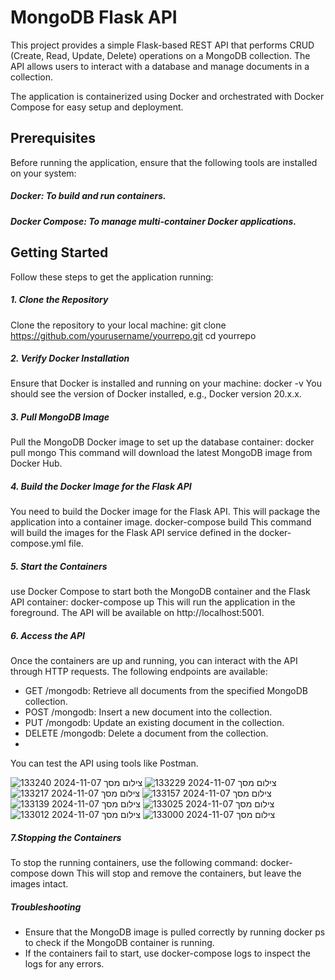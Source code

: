 # MongoDB Flask API
This project provides a simple Flask-based REST API that performs CRUD (Create, Read, Update, Delete) operations on a MongoDB collection. The API allows users to interact with a database and manage documents in a collection.

The application is containerized using Docker and orchestrated with Docker Compose for easy setup and deployment.

## Prerequisites
Before running the application, ensure that the following tools are installed on your system:

##### Docker: To build and run containers.
##### Docker Compose: To manage multi-container Docker applications.

## Getting Started
Follow these steps to get the application running:

##### 1. Clone the Repository
Clone the repository to your local machine:
git clone https://github.com/yourusername/yourrepo.git
cd yourrepo

##### 2. Verify Docker Installation
Ensure that Docker is installed and running on your machine:
docker -v
You should see the version of Docker installed, e.g., Docker version 20.x.x.

##### 3. Pull MongoDB Image
Pull the MongoDB Docker image to set up the database container:
docker pull mongo
This command will download the latest MongoDB image from Docker Hub.

##### 4. Build the Docker Image for the Flask API
You need to build the Docker image for the Flask API. This will package the application into a container image.
docker-compose build
This command will build the images for the Flask API service defined in the docker-compose.yml file.

##### 5. Start the Containers
use Docker Compose to start both the MongoDB container and the Flask API container:
docker-compose up
This will run the application in the foreground. The API will be available on http://localhost:5001.

##### 6. Access the API
Once the containers are up and running, you can interact with the API through HTTP requests. The following endpoints are available:
* GET /mongodb: Retrieve all documents from the specified MongoDB collection.
* POST /mongodb: Insert a new document into the collection.
* PUT /mongodb: Update an existing document in the collection.
* DELETE /mongodb: Delete a document from the collection.
* 
You can test the API using tools like Postman.






![צילום מסך 2024-11-07 133240](https://github.com/user-attachments/assets/9c8ed6e6-e3c4-4af2-8926-ad47942800a6)
![צילום מסך 2024-11-07 133229](https://github.com/user-attachments/assets/9903ac0d-73b3-4b4b-8398-ba59115acbdb)
![צילום מסך 2024-11-07 133217](https://github.com/user-attachments/assets/3eb941c5-42ea-4190-970f-9e44158b9ec4)
![צילום מסך 2024-11-07 133157](https://github.com/user-attachments/assets/2d8c16f7-aad8-4c90-98d7-6ba70850c759)
![צילום מסך 2024-11-07 133139](https://github.com/user-attachments/assets/787a19ab-5afb-455a-951d-169a6c653439)
![צילום מסך 2024-11-07 133025](https://github.com/user-attachments/assets/510d158d-ec2d-40cd-9a92-98990759cb08)
![צילום מסך 2024-11-07 133012](https://github.com/user-attachments/assets/91b08e23-f0fc-4c33-8213-cab54aebf309)
![צילום מסך 2024-11-07 133000](https://github.com/user-attachments/assets/94d30d08-69b7-4289-a701-08f0144ba540)



##### 7.Stopping the Containers
To stop the running containers, use the following command:
docker-compose down
This will stop and remove the containers, but leave the images intact.

##### Troubleshooting
* Ensure that the MongoDB image is pulled correctly by running docker ps to check if the MongoDB container is running.
* If the containers fail to start, use docker-compose logs to inspect the logs for any errors.
